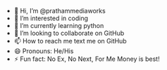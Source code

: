 - 👋 Hi, I’m @prathammediaworks
- 👀 I’m interested in coding
- 🌱 I’m currently learning python
- 💞️ I’m looking to collaborate on GitHub
- 📫 How to reach me text me on GitHub
- 😄 Pronouns: He/His
- ⚡ Fun fact: No Ex, No Next, For Me Money is best!

<!---
prathammediaworks/prathammediaworks is a ✨ special ✨ repository because its `README.md` (this file) appears on your GitHub profile.
You can click the Preview link to take a look at your changes.
--->
